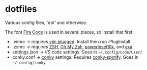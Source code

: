 # dotfiles

Various config files, 'dot' and otherwise.

The font [Fira Code](https://github.com/tonsky/FiraCode) is used in several places, so install that first.

- .vimrc -> requires [vim plugged](https://github.com/junegunn/vim-plug). Install then run :PlugInstall
- .zshrc -> requires [ZSH](https://www.zsh.org/), [Oh My Zsh](https://ohmyz.sh/), [powerlevel10k](https://github.com/romkatv/powerlevel10k), and [exa](https://github.com/ogham/exa).
- settings.json -> VS code settings. Goes in `~/.config/Code/User/`
- conky.conf -> [conky](https://github.com/brndnmtthws/conky) settings. Requires [conky-spotify](https://github.com/Madh93/conky-spotify). Goes in `~/.config/conky`
